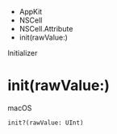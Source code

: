 

- AppKit
- NSCell
- NSCell.Attribute
-  init(rawValue:) 

Initializer

# init(rawValue:)

macOS

``` source
init?(rawValue: UInt)
```

